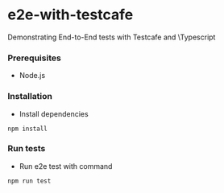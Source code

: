 # e2e-with-testcafe
Demonstrating End-to-End tests with Testcafe and \Typescript

### Prerequisites
- Node.js

### Installation
- Install dependencies
```
npm install
```

### Run tests
- Run e2e test with command
```
npm run test
```
